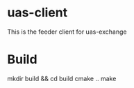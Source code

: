 # uas-client
This is the feeder client for uas-exchange

# Build
mkdir build && cd build
cmake ..
make
